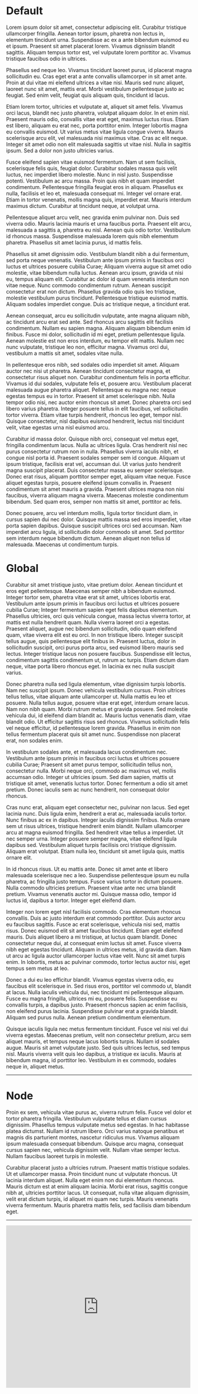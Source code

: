 # Default


Lorem ipsum dolor sit amet, consectetur adipiscing elit. Curabitur tristique ullamcorper fringilla. Aenean tortor ipsum, pharetra non lectus in, elementum tincidunt urna. Suspendisse ac ex a ante bibendum euismod eu et ipsum. Praesent sit amet placerat lorem. Vivamus dignissim blandit sagittis. Aliquam tempus tortor est, vel vulputate lorem porttitor ac. Vivamus tristique faucibus odio in ultrices.

Phasellus sed neque leo. Vivamus tincidunt laoreet purus, id placerat magna sollicitudin eu. Cras eget erat a ante convallis ullamcorper in sit amet ante. Proin at dui vitae mi eleifend ultrices a vitae nisi. Mauris sed nunc aliquet, laoreet nunc sit amet, mattis erat. Morbi vestibulum pellentesque justo ac feugiat. Sed enim velit, feugiat quis aliquam quis, tincidunt id lacus.

Etiam lorem tortor, ultricies et vulputate at, aliquet sit amet felis. Vivamus orci lacus, blandit nec justo pharetra, volutpat aliquam dolor. In et enim nisl. Praesent mauris odio, convallis vitae erat eget, maximus luctus risus. Etiam est libero, aliquam eu erat nec, porta porttitor enim. Integer lobortis magna eu convallis euismod. Ut varius metus vitae ligula congue viverra. Mauris scelerisque arcu elit, vel malesuada nisi maximus vitae. Cras ac elit neque. Integer sit amet odio non elit malesuada sagittis ut vitae nisl. Nulla in sagittis ipsum. Sed a dolor non justo ultricies varius.

Fusce eleifend sapien vitae euismod fermentum. Nam ut sem facilisis, scelerisque felis quis, feugiat dolor. Curabitur sodales massa quis velit luctus, nec imperdiet libero molestie. Nunc in nisl justo. Suspendisse potenti. Vestibulum ac arcu massa. Proin quis nibh et quam imperdiet condimentum. Pellentesque fringilla feugiat eros in aliquam. Phasellus ex nulla, facilisis et leo et, malesuada consequat mi. Integer vel ornare erat. Etiam in tortor venenatis, mollis magna quis, imperdiet erat. Mauris interdum maximus dictum. Curabitur at tincidunt neque, at volutpat urna.

Pellentesque aliquet arcu velit, nec gravida enim pulvinar non. Duis sed viverra odio. Mauris lacinia mauris et urna faucibus porta. Praesent elit arcu, malesuada a sagittis a, pharetra eu nisl. Aenean quis odio tortor. Vestibulum id rhoncus massa. Suspendisse malesuada lorem quis nibh elementum pharetra. Phasellus sit amet lacinia purus, id mattis felis.

Phasellus sit amet dignissim odio. Vestibulum blandit nibh a dui fermentum, sed porta neque venenatis. Vestibulum ante ipsum primis in faucibus orci luctus et ultrices posuere cubilia Curae; Aliquam viverra augue sit amet odio molestie, vitae bibendum nulla luctus. Aenean arcu ipsum, gravida ut nisi eu, tempus aliquam elit. Curabitur ac dolor id quam venenatis interdum non vitae neque. Nunc commodo condimentum rutrum. Aenean suscipit consectetur erat non dictum. Phasellus gravida odio quis leo tristique, molestie vestibulum purus tincidunt. Pellentesque tristique euismod mattis. Aliquam sodales imperdiet congue. Duis ac tristique neque, a tincidunt erat.

Aenean consequat, arcu eu sollicitudin vulputate, ante magna aliquam nibh, ac tincidunt arcu erat sed ante. Sed rhoncus arcu sagittis elit facilisis condimentum. Nullam eu sapien magna. Aliquam aliquam bibendum enim id finibus. Fusce mi dolor, sollicitudin id mi eget, pretium pellentesque ligula. Aenean molestie est non eros interdum, eu tempor elit mattis. Nullam nec nunc vulputate, tristique leo non, efficitur magna. Vivamus orci dui, vestibulum a mattis sit amet, sodales vitae nulla.

In pellentesque eros nibh, sed sodales odio imperdiet sit amet. Aliquam auctor nec nisi ut pharetra. Aenean tincidunt consectetur magna, et consectetur risus aliquet non. Curabitur condimentum felis in porta efficitur. Vivamus id dui sodales, vulputate felis et, posuere arcu. Vestibulum placerat malesuada augue pharetra aliquet. Pellentesque eu magna nec neque egestas tempus eu in tortor. Praesent sit amet scelerisque nibh. Nulla tempor odio nisi, nec auctor enim rhoncus sit amet. Donec pharetra orci sed libero varius pharetra. Integer posuere tellus in elit faucibus, vel sollicitudin tortor viverra. Etiam vitae turpis hendrerit, rhoncus leo eget, tempor nisl. Quisque consectetur, nisl dapibus euismod hendrerit, lectus nisl tincidunt velit, vitae egestas urna nisl euismod arcu.

Curabitur id massa dolor. Quisque nibh orci, consequat vel metus eget, fringilla condimentum lacus. Nulla ac ultrices ligula. Cras hendrerit nisl nec purus consectetur rutrum non in nulla. Phasellus viverra iaculis nibh, et congue nisl porta id. Praesent sodales semper sem id congue. Aliquam ut ipsum tristique, facilisis erat vel, accumsan dui. Ut varius justo hendrerit magna suscipit placerat. Duis consectetur massa eu semper scelerisque. Donec erat risus, aliquam porttitor semper eget, aliquam vitae neque. Fusce aliquet egestas turpis, posuere eleifend ipsum convallis in. Praesent condimentum sit amet mauris a gravida. Praesent ultrices magna non nisi faucibus, viverra aliquam magna viverra. Maecenas molestie condimentum bibendum. Sed quam eros, semper non mattis sit amet, porttitor ac felis.

Donec posuere, arcu vel interdum mollis, ligula tortor tincidunt diam, in cursus sapien dui nec dolor. Quisque mattis massa sed eros imperdiet, vitae porta sapien dapibus. Quisque suscipit ultrices orci sed accumsan. Nam imperdiet arcu ligula, id sollicitudin dolor commodo sit amet. Sed porttitor sem interdum neque bibendum dictum. Aenean aliquet non tellus id malesuada. Maecenas ut condimentum turpis.

# Global

Curabitur sit amet tristique justo, vitae pretium dolor. Aenean tincidunt et eros eget pellentesque. Maecenas semper nibh a bibendum euismod. Integer tortor sem, pharetra vitae erat sit amet, ultrices lobortis erat. Vestibulum ante ipsum primis in faucibus orci luctus et ultrices posuere cubilia Curae; Integer fermentum sapien eget felis dapibus elementum. Phasellus ultricies, orci quis vehicula congue, massa lectus viverra tortor, at mattis est nulla hendrerit quam. Nulla viverra laoreet orci a egestas. Praesent aliquet, augue nec bibendum sollicitudin, odio quam eleifend quam, vitae viverra elit est eu orci. In non tristique libero. Integer suscipit tellus augue, quis pellentesque elit finibus in. Praesent luctus, dolor in sollicitudin suscipit, orci purus porta arcu, sed euismod libero mauris sed lectus. Integer tristique lacus non posuere faucibus. Suspendisse elit lectus, condimentum sagittis condimentum ut, rutrum ac turpis. Etiam dictum diam neque, vitae porta libero rhoncus eget. In lacinia ex nec nulla suscipit varius.

Donec pharetra nulla sed ligula elementum, vitae dignissim turpis lobortis. Nam nec suscipit ipsum. Donec vehicula vestibulum cursus. Proin ultrices tellus tellus, vitae aliquam ante ullamcorper ut. Nulla mattis eu leo et posuere. Nulla tellus augue, posuere vitae erat eget, interdum ornare lacus. Nam non nibh quam. Morbi rutrum metus et gravida posuere. Sed molestie vehicula dui, id eleifend diam blandit ac. Mauris luctus venenatis diam, vitae blandit odio. Ut efficitur sagittis risus sed rhoncus. Vivamus sollicitudin felis vel neque efficitur, id pellentesque lorem gravida. Phasellus in enim non tellus fermentum placerat quis sit amet nunc. Suspendisse non placerat erat, non sodales enim.

In vestibulum sodales ante, et malesuada lacus condimentum nec. Vestibulum ante ipsum primis in faucibus orci luctus et ultrices posuere cubilia Curae; Praesent sit amet purus tempor, sollicitudin tellus non, consectetur nulla. Morbi neque orci, commodo ac maximus vel, mollis accumsan odio. Integer ut ultricies ipsum. Sed diam sapien, mattis ut tristique sit amet, venenatis luctus tortor. Donec fermentum a odio sit amet pretium. Donec iaculis sem ac nunc hendrerit, non consequat dolor rhoncus.

Cras nunc erat, aliquam eget consectetur nec, pulvinar non lacus. Sed eget lacinia nunc. Duis ligula enim, hendrerit a erat ac, malesuada iaculis tortor. Nunc finibus ac ex in dapibus. Integer iaculis dignissim finibus. Nulla ornare sem ut risus ultrices, tristique hendrerit enim blandit. Nullam ullamcorper arcu at magna euismod fringilla. Sed hendrerit vitae tellus a imperdiet. Ut nec semper urna. Integer posuere semper magna, vitae eleifend ligula dapibus sed. Vestibulum aliquet turpis facilisis orci tristique dignissim. Aliquam erat volutpat. Etiam nulla leo, tincidunt sit amet ligula quis, mattis ornare elit.

In id rhoncus risus. Ut eu mattis ante. Donec sit amet ante et libero malesuada scelerisque nec a leo. Suspendisse pellentesque ipsum eu nulla pharetra, ac fringilla justo tempus. Fusce varius tortor in dictum posuere. Nulla commodo ultricies pretium. Praesent vitae ante nec urna blandit pretium. Vivamus venenatis auctor mi. Quisque massa odio, tempor id luctus id, dapibus a tortor. Integer eget eleifend diam.

Integer non lorem eget nisl facilisis commodo. Cras elementum rhoncus convallis. Duis ac justo interdum erat commodo porttitor. Duis auctor arcu eu faucibus sagittis. Fusce ac erat scelerisque, vehicula nisi sed, mattis risus. Donec euismod elit sit amet faucibus tincidunt. Etiam eget eleifend mauris. Duis aliquet libero a mi tristique, at luctus quam blandit. Donec consectetur neque dui, at consequat enim luctus sit amet. Fusce viverra nibh eget egestas tincidunt. Aliquam in ultrices metus, id gravida diam. Nam ut arcu ac ligula auctor ullamcorper luctus vitae velit. Nunc sit amet turpis enim. In lobortis, metus ac pulvinar commodo, tortor lectus auctor nisi, eget tempus sem metus at leo.

Donec a dui eu leo efficitur blandit. Vivamus egestas viverra odio, eu faucibus elit scelerisque in. Sed risus eros, porttitor vel commodo ut, blandit at lacus. Nulla iaculis vehicula dui, nec tincidunt mi pellentesque aliquam. Fusce eu magna fringilla, ultrices mi eu, posuere felis. Suspendisse eu convallis turpis, a dapibus justo. Praesent rhoncus sapien ac enim facilisis, non eleifend purus lacinia. Suspendisse pulvinar erat a gravida blandit. Aliquam sed purus nulla. Aenean pretium condimentum elementum.

Quisque iaculis ligula nec metus fermentum tincidunt. Fusce vel nisi vel dui viverra egestas. Maecenas pretium, velit non consectetur pretium, arcu sem aliquet mauris, et tempus neque lacus lobortis turpis. Nullam id sodales augue. Mauris sit amet vulputate justo. Sed quis ultrices lectus, sed tempus nisl. Mauris viverra velit quis leo dapibus, a tristique ex iaculis. Mauris at bibendum magna, id porttitor leo. Vestibulum in ex commodo, sodales neque in, aliquet metus.

<hr id="choice_0"/>

# Node

Proin ex sem, vehicula vitae purus ac, viverra rutrum felis. Fusce vel dolor et tortor pharetra fringilla. Vestibulum vulputate tellus et diam cursus dignissim. Phasellus tempus vulputate metus sed egestas. In hac habitasse platea dictumst. Nullam id rutrum libero. Orci varius natoque penatibus et magnis dis parturient montes, nascetur ridiculus mus. Vivamus aliquam ipsum malesuada consequat bibendum. Quisque arcu magna, consequat cursus sapien nec, vehicula dignissim velit. Nullam vitae semper lectus. Nullam faucibus laoreet turpis in molestie.

Curabitur placerat justo a ultricies rutrum. Praesent mattis tristique sodales. Ut et ullamcorper massa. Proin tincidunt nunc ut vulputate rhoncus. Ut lacinia interdum aliquet. Nulla eget enim non dui elementum rhoncus. Mauris dictum est at enim aliquam lacinia. Morbi erat risus, sagittis congue nibh at, ultricies porttitor lacus. Ut consequat, nulla vitae aliquam dignissim, velit erat dictum turpis, id aliquet mi quam nec turpis. Mauris venenatis viverra fermentum. Mauris pharetra mattis felis, sed facilisis diam bibendum eget. 

<hr id="choice_1"/>

<iframe width="500" height="440" style="border: 0;" src="http://localhost:63342/loopy/v2.0/?embed=1&signal=[1,1]&data=[[[1,718,355,1,%22something%22,4,1,0,0,0,0],[2,720,514,1,%22something%2520else%22,5,1,0,0,0,0]],[[2,1,94,-1,0,0,-1,-1,%22%22,0],[1,2,89,1,0,0,-1,-1,%22%22,0]],[[924,443,%22need%2520ideas%2520on%2520what%2520to%250Asimulate%253F%2520how%2520about%253A%250A%250A%25E3%2583%25BBtechnology%250A%25E3%2583%25BBenvironment%250A%25E3%2583%25BBeconomics%250A%25E3%2583%25BBbusiness%250A%25E3%2583%25BBpolitics%250A%25E3%2583%25BBculture%250A%25E3%2583%25BBpsychology%250A%250Aor%2520better%2520yet%252C%2520a%250A*combination*%2520of%250Athose%2520systems.%250Ahappy%2520modeling!%22,0,-1]],[2,1,0,0,0]%5D"></iframe>


